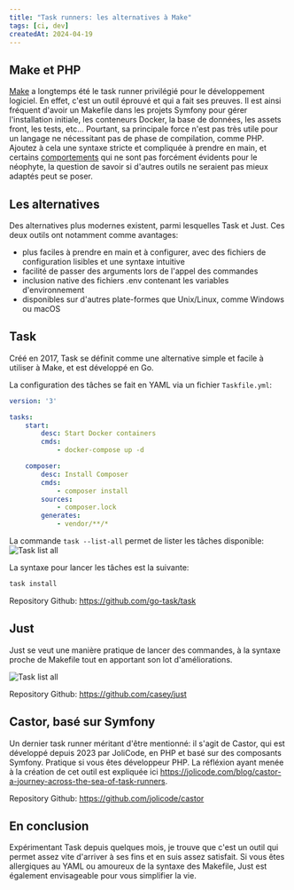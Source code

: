 ```yaml
---
title: "Task runners: les alternatives à Make"
tags: [ci, dev]
createdAt: 2024-04-19
---
```


## Make et PHP

[Make](https://fr.wikipedia.org/wiki/Make) a longtemps été le task runner privilégié pour le développement logiciel. En effet, c'est un outil éprouvé et qui a fait ses preuves. Il est ainsi fréquent d'avoir un Makefile dans les projets Symfony pour gérer l'installation initiale, les conteneurs Docker, la base de données, les assets front, les tests, etc... Pourtant, sa principale force n'est pas très utile pour un langage ne nécessitant pas de phase de compilation, comme PHP. Ajoutez à cela une syntaxe stricte et compliquée à prendre en main, et certains [comportements](https://github.com/casey/just?tab=readme-ov-file#what-are-the-idiosyncrasies-of-make-that-just-avoids) qui ne sont pas forcément évidents pour le néophyte, la question de savoir si d'autres outils ne seraient pas mieux adaptés peut se poser.

## Les alternatives

Des alternatives plus modernes existent, parmi lesquelles Task et Just. Ces deux outils ont notamment comme avantages:
- plus faciles à prendre en main et à configurer, avec des fichiers de configuration lisibles et une syntaxe intuitive
- facilité de passer des arguments lors de l'appel des commandes
- inclusion native des fichiers .env contenant les variables d'environnement
- disponibles sur d'autres plate-formes que Unix/Linux, comme Windows ou macOS

## Task

Créé en 2017, Task se définit comme une alternative simple et facile à utiliser à Make, et est développé en Go.


La configuration des tâches se fait en YAML via un fichier `Taskfile.yml`:
```yaml
version: '3'

tasks:  
    start:
        desc: Start Docker containers
        cmds:
            - docker-compose up -d

    composer:
        desc: Install Composer
        cmds:
            - composer install
        sources:
            - composer.lock
        generates:
            - vendor/**/*
```

La commande `task --list-all` permet de lister les tâches disponible:
![Task list all](/img/task-list-all.png)

La syntaxe pour lancer les tâches est la suivante:
```sh
task install
```

Repository Github: <https://github.com/go-task/task>

## Just

Just se veut une manière pratique de lancer des commandes, à la syntaxe proche de Makefile tout en apportant son lot d'améliorations.

![Task list all](/img/just.png)

Repository Github: <https://github.com/casey/just>

## Castor, basé sur Symfony

Un dernier task runner méritant d'être mentionné: il s'agit de Castor, qui est développé depuis 2023 par JoliCode, en PHP et basé sur des composants Symfony. Pratique si vous êtes développeur PHP. La réfléxion ayant menée à la création de cet outil est expliquée ici <https://jolicode.com/blog/castor-a-journey-across-the-sea-of-task-runners>.

Repository Github: <https://github.com/jolicode/castor>

## En conclusion

Expérimentant Task depuis quelques mois, je trouve que c'est un outil qui permet assez vite d'arriver à ses fins et en suis assez satisfait. Si vous êtes allergiques au YAML ou amoureux de la syntaxe des Makefile, Just est également envisageable pour vous simplifier la vie.
